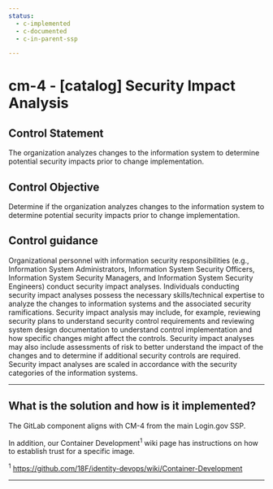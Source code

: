 ```yaml
---
status:
  - c-implemented
  - c-documented
  - c-in-parent-ssp

---
```


# cm-4 - \[catalog\] Security Impact Analysis

## Control Statement

The organization analyzes changes to the information system to determine potential security impacts prior to change implementation.

## Control Objective

Determine if the organization analyzes changes to the information system to determine potential security impacts prior to change implementation.

## Control guidance

Organizational personnel with information security responsibilities (e.g., Information System Administrators, Information System Security Officers, Information System Security Managers, and Information System Security Engineers) conduct security impact analyses. Individuals conducting security impact analyses possess the necessary skills/technical expertise to analyze the changes to information systems and the associated security ramifications. Security impact analysis may include, for example, reviewing security plans to understand security control requirements and reviewing system design documentation to understand control implementation and how specific changes might affect the controls. Security impact analyses may also include assessments of risk to better understand the impact of the changes and to determine if additional security controls are required. Security impact analyses are scaled in accordance with the security categories of the information systems.

______________________________________________________________________

## What is the solution and how is it implemented?

The GitLab component aligns with CM-4 from the main Login.gov SSP.

In addition, our Container Development<sup>1</sup> wiki page has instructions on how to establish trust for a specific image.

<sup>1</sup> https://github.com/18F/identity-devops/wiki/Container-Development

______________________________________________________________________
